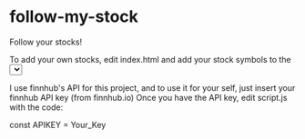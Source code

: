 # follow-my-stock
Follow your stocks!

To add your own stocks, edit index.html and add your stock symbols to the <select>

I use finnhub's API for this project, and to use it for your self, just insert your finnhub API key (from finnhub.io)
Once you have the API key, edit script.js with the code: 

const APIKEY = Your_Key

